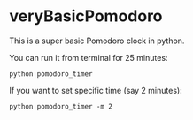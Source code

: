 # veryBasicPomodoro

This is a super basic Pomodoro clock in python.

You can run it from terminal for 25 minutes:

```
python pomodoro_timer
```

If you want to set specific time (say 2 minutes):

```
python pomodoro_timer -m 2
```

